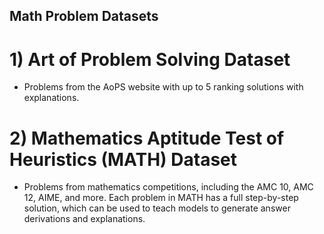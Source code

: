 ## Math Problem Datasets

# 1) Art of Problem Solving Dataset
- Problems from the AoPS website with up to 5 ranking solutions with explanations.

# 2) Mathematics Aptitude Test of Heuristics (MATH) Dataset
- Problems from mathematics competitions, including the AMC 10, AMC 12, AIME, and more. Each problem in MATH has a full step-by-step solution, which can be used to teach models to generate answer derivations and explanations.
